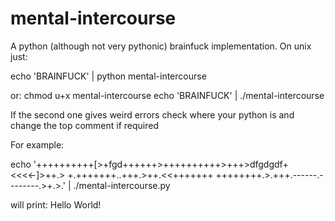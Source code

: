 mental-intercourse
==================

A python (although not very pythonic) brainfuck implementation. 
On unix just:

echo 'BRAINFUCK' | python mental-intercourse 

or:
chmod u+x mental-intercourse
echo 'BRAINFUCK' | ./mental-intercourse 

If the second one gives weird errors check where your python is and change the top comment if required

For example:

echo '++++++++++[>+fgd++++++>++++++++++>+++>dfgdgdf+<<<<-]>++.>     +.+++++++..+++.>++.<<+++++++ ++++++++.>.+++.------.--------.>+.>.' | ./mental-intercourse.py

will print:
Hello World!
